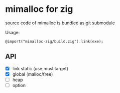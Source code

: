 # mimalloc for zig

source code of mimalloc is bundled as git submodule

Usage:

```zig
@import("mimalloc-zig/build.zig").link(exe);
```

## API

- [x] link static (use musl target)
- [x] global (malloc/free)
- [ ] heap
- [ ] option
